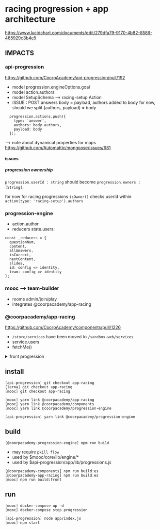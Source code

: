 # racing progression + app architecture
https://www.lucidchart.com/documents/edit/279dfa79-9170-4b82-8586-465929c3b4e5

## IMPACTS
### api-progression
https://github.com/CoorpAcademy/api-progression/pull/192
- model progression.engineOptions.goal
- model action.authors
- model SetupSchema --> racing-setup Action
- ISSUE : POST answers body = payload, authors added to body for now, should we split {authors, payload} = body
```
  progression.actions.push({
    type: 'answer',
    authors: body.authors,
    payload: body
  });
```
--> note about dynamical properties for maps https://github.com/Automattic/mongoose/issues/681

#### issues
##### progression ownership
`progression.userId : string` should become `progression.owners : [String]`.

for now for racing progressions `isOwner()` checks userId within `action(type: 'racing-setup').authors`

### progression-engine
- action.author
- reducers
state.users:
```
const _reducers = {
  questionNum,
  content,
  allAnswers,
  isCorrect,
  nextContent,
  slides,
  id: config => identity,
  team: config => identity
};
```

### mooc --> team-builder
- rooms admin/join/play
- integrates @coorpacademy/app-racing

### @coorpacademy/app-racing
https://github.com/CoorpAcademy/components/pull/1226

- `/store/services` have been moved to `/sandbox-web/services`
- service.users
 - fetchMe()

<details>
  <summary>front progression</summary>

```json
{
  "userId": "5aec6064e180bb54a19a4baa",
  "content": {
    "ref": "5.C",
    "type": "level",
    "version": "1"
  },
  "_id": "5aec6da4bb01de7b9f2f82fc",
  "meta": {
    "updatedAt": "2018-05-04T14:26:44.975Z",
    "createdAt": "2018-05-04T14:26:44.961Z"
  },
  "engineOptions": {
    "goal": 15
  },
  "engine": {
    "ref": "racing",
    "version": "1"
  },
  "state": {
    "teams": {
      "0": {
        "step": 0,
        "players": [
          "000000000000000000000509"
        ]
      },
      "1": {
        "step": 0,
        "players": [
          "000000000000000000000346"
        ]
      }
    },
    "users": {
      "000000000000000000000346": {
        "questionNum": 1,
        "allAnswers": [],
        "isCorrect": true,
        "nextContent": {
          "ref": "5.C1.4",
          "type": "slide"
        },
        "slides": [],
        "id": "000000000000000000000346"
      },
      "000000000000000000000509": {
        "questionNum": 1,
        "allAnswers": [],
        "isCorrect": true,
        "nextContent": {
          "ref": "5.C1.7",
          "type": "slide"
        },
        "slides": [],
        "id": "000000000000000000000509"
      }
    }
  }
}
```
</details>

## install
```
[api-progression] git checkout app-racing
[lerna] git checkout app-racing
[mooc] git checkout app-racing

[mooc] yarn link @coorpacademy/app-racing
[mooc] yarn link @coorpacademy/components
[mooc] yarn link @coorpacademy/progression-engine

[api-progression] yarn link @coorpacademy/progression-engine
```

## build
```
[@coorpacademy-progression-engine] npm run build
```
- may require `pkill flow`
- used by $mooc/core/lib/engine/*
- used by $api-progression/app/lib/progressions.js

```
[@coorpacademy-components] npm run build:es
[@coorpacademy-app-racing] npm run build:es
[mooc] npm run build:front
```

## run
```
[mooc] docker-compose up -d
[mooc] docker-compose stop progression

[api-progression] node app/index.js
[mooc] npm start
```
